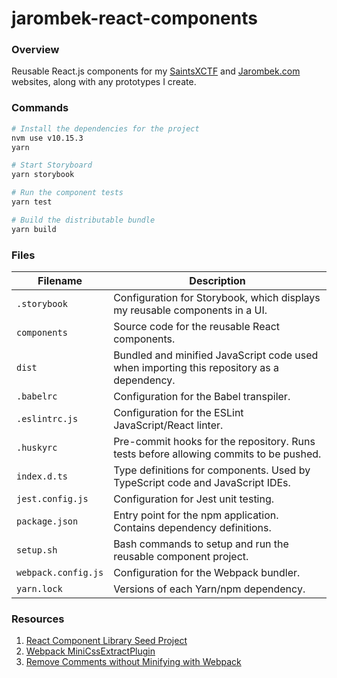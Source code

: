 # jarombek-react-components

### Overview

Reusable React.js components for my [SaintsXCTF](https://saintsxctf.com) and [Jarombek.com](https://jarombek.com) 
websites, along with any prototypes I create.

### Commands

```bash
# Install the dependencies for the project
nvm use v10.15.3
yarn

# Start Storyboard
yarn storybook

# Run the component tests
yarn test

# Build the distributable bundle
yarn build
```

### Files

| Filename                 | Description                                                                                |
|--------------------------|--------------------------------------------------------------------------------------------|
| `.storybook`             | Configuration for Storybook, which displays my reusable components in a UI.                |
| `components`             | Source code for the reusable React components.                                             |
| `dist`                   | Bundled and minified JavaScript code used when importing this repository as a dependency.  |
| `.babelrc`               | Configuration for the Babel transpiler.                                                    |
| `.eslintrc.js`           | Configuration for the ESLint JavaScript/React linter.                                      |
| `.huskyrc`               | Pre-commit hooks for the repository.  Runs tests before allowing commits to be pushed.     |
| `index.d.ts`             | Type definitions for components.  Used by TypeScript code and JavaScript IDEs.             |
| `jest.config.js`         | Configuration for Jest unit testing.                                                       |
| `package.json`           | Entry point for the npm application.  Contains dependency definitions.                     |
| `setup.sh`               | Bash commands to setup and run the reusable component project.                             |
| `webpack.config.js`      | Configuration for the Webpack bundler.                                                     |
| `yarn.lock`              | Versions of each Yarn/npm dependency.                                                      |

### Resources

1) [React Component Library Seed Project](https://github.com/NGimhana/sample_react_component_library_boilerplate)
2) [Webpack MiniCssExtractPlugin](https://webpack.js.org/plugins/mini-css-extract-plugin/)
3) [Remove Comments without Minifying with Webpack](https://stackoverflow.com/a/48753870)
